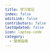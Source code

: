 ```yaml
---
title: 学习笔记
index: false
editLink: false
contributors: false
lastUpdated: false
icon: laptop-code
category:
  - 使用指南
---
```


<Catalog />
